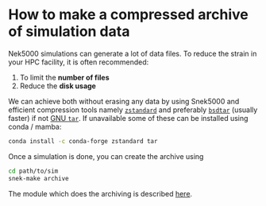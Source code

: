 # How to make a compressed archive of simulation data

Nek5000 simulations can generate a lot of data files. To reduce the strain in your HPC
facility, it is often recommended:

1. To limit the **number of files**
1. Reduce the **disk usage**

We can achieve both without erasing any data by using Snek5000 and efficient compression
tools namely [`zstandard`](https://en.wikipedia.org/wiki/Zstd) and preferably
[`bsdtar`](https://www.freebsd.org/cgi/man.cgi?query=bsdtar&sektion=1&format=html)
(usually faster) if not [GNU `tar`](https://www.gnu.org/software/tar/). If unavailable
some of these can be installed using conda / mamba:

```sh
conda install -c conda-forge zstandard tar
```

Once a simulation is done, you can create the archive using

```sh
cd path/to/sim
snek-make archive
```

The module which does the archiving is described [here](snek5000.util.archive).
